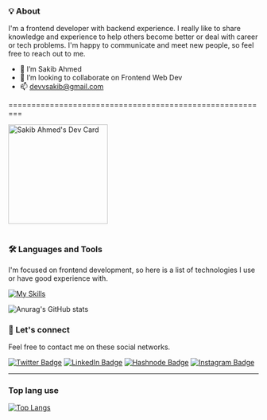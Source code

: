 ### 💡‍ About

I'm a frontend developer with backend experience. I really like to share knowledge and experience to help others become better or deal with career or tech problems. I'm happy to communicate and meet new people, so feel free to reach out to me.
- 👋 I’m Sakib Ahmed
- 💞️ I’m looking to collaborate on Frontend Web Dev
- 📫 devvsakib@gmail.com

=========================================================



<a href="https://app.daily.dev/devvsakib">
<img src="https://api.daily.dev/devcards/a709fe2da0104532bac3a421cdec7139.png?r=8lg" width="200" alt="Sakib Ahmed's Dev Card"/>
</a>

<br>
<br>

### 🛠️ Languages and Tools

I'm focused on frontend development, so here is a list of technologies I use or have good experience with.

[![My Skills](https://skillicons.dev/icons?i=js,ts,html,css,tailwind,styledcomponents,materialui,react,redux,nextjs,graphql,firebase,bash,git,github,webpack,vite,rollupjs&perline=10)](https://skillicons.dev)

![Anurag's GitHub stats](https://github-readme-stats.vercel.app/api?username=devvsakib&show_icons=true&theme=radical)



### 💬 Let's connect

Feel free to contact me on these social networks.

[![Twitter Badge](https://img.shields.io/badge/Twitter-1DA1F2?style=for-the-badge&logo=twitter&logoColor=white)](https://twitter.com/devvsakib)
[![LinkedIn Badge](https://img.shields.io/badge/LinkedIn-0077B5?style=for-the-badge&logo=linkedin&logoColor=white)](https://www.linkedin.com/in/devvsakib/)
[![Hashnode Badge](https://img.shields.io/badge/Hashnode-2962FF?style=for-the-badge&logo=hashnode&logoColor=white)](https://hashnode.com/@devvsakib)
[![Instagram Badge](https://img.shields.io/badge/Instagram-E4405F?style=for-the-badge&logo=instagram&logoColor=white)](https://www.instagram.com/prof_sakib/)

---


### Top lang use
[![Top Langs](https://github-readme-stats.vercel.app/api/top-langs/?username=devvsakib&layout=compact)](https://github.com/devvsakib/github-readme-stats) 
<!---
devvsakib/devvsakib is a ✨ special ✨ repository because its `README.md` (this file) appears on your GitHub profile.
You can click the Preview link to take a look at your changes.
--->
